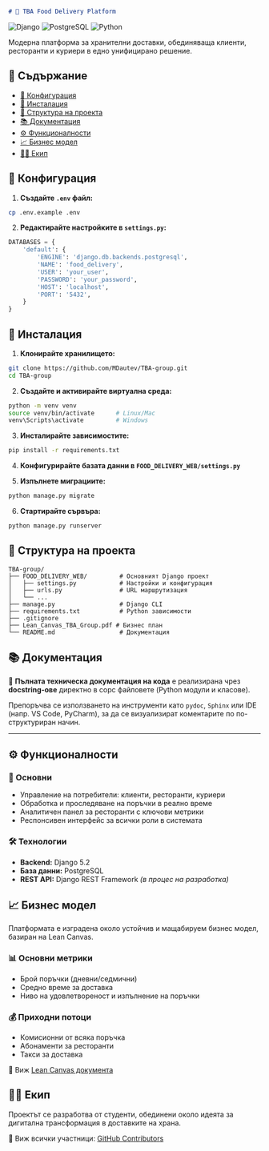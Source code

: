 ````markdown
# 🍔 TBA Food Delivery Platform
````
![Django](https://img.shields.io/badge/Django-092E20?style=for-the-badge&logo=django&logoColor=white)
![PostgreSQL](https://img.shields.io/badge/PostgreSQL-316192?style=for-the-badge&logo=postgresql&logoColor=white)
![Python](https://img.shields.io/badge/Python-3776AB?style=for-the-badge&logo=python&logoColor=white)

Модерна платформа за хранителни доставки, обединяваща клиенти, ресторанти и куриери в едно унифицирано решение.

## 📖 Съдържание

- [🔩 Конфигурация](#-конфигурация)
- [🔧 Инсталация](#-инсталация)
- [📁 Структура на проекта](#-структура-на-проекта)
- [📚 Документация](#-документация)
- [⚙️ Функционалности](#%EF%B8%8F-функционалности)
- [📈 Бизнес модел](#-бизнес-модел)
- [👨‍💻 Екип](#-екип)

 ## 🔩 Конфигурация

1. **Създайте `.env` файл:**

```bash
cp .env.example .env
```

2. **Редактирайте настройките в `settings.py`:**

```python
DATABASES = {
    'default': {
        'ENGINE': 'django.db.backends.postgresql',
        'NAME': 'food_delivery',
        'USER': 'your_user',
        'PASSWORD': 'your_password',
        'HOST': 'localhost',
        'PORT': '5432',
    }
}
```

## 🔧 Инсталация

1. **Клонирайте хранилището:**

```bash
git clone https://github.com/MDautev/TBA-group.git
cd TBA-group
```

2. **Създайте и активирайте виртуална среда:**

```bash
python -m venv venv
source venv/bin/activate      # Linux/Mac
venv\Scripts\activate         # Windows
```

3. **Инсталирайте зависимостите:**

```bash
pip install -r requirements.txt
```

4. **Конфигурирайте базата данни в `FOOD_DELIVERY_WEB/settings.py`**

5. **Изпълнете миграциите:**

```bash
python manage.py migrate
```

6. **Стартирайте сървъра:**

```bash
python manage.py runserver
```

## 📁 Структура на проекта

```
TBA-group/
├── FOOD_DELIVERY_WEB/         # Основният Django проект
│   ├── settings.py            # Настройки и конфигурация
│   ├── urls.py                # URL маршрутизация
│   └── ...
├── manage.py                  # Django CLI
├── requirements.txt           # Python зависимости
├── .gitignore
├── Lean_Canvas_TBA_Group.pdf # Бизнес план
└── README.md                  # Документация
```

## 📚 Документация

📝 **Пълната техническа документация на кода** е реализирана чрез **docstring-ове** директно в сорс файловете (Python модули и класове).

Препоръчва се използването на инструменти като `pydoc`, `Sphinx` или IDE (напр. VS Code, PyCharm), за да се визуализират коментарите по по-структуриран начин.

---

## ⚙️ Функционалности

### 🔑 Основни

- Управление на потребители: клиенти, ресторанти, куриери
- Обработка и проследяване на поръчки в реално време
- Аналитичен панел за ресторанти с ключови метрики
- Респонсивен интерфейс за всички роли в системата

### 🛠 Технологии

- **Backend:** Django 5.2
- **База данни:** PostgreSQL
- **REST API:** Django REST Framework _(в процес на разработка)_


## 📈 Бизнес модел

Платформата е изградена около устойчив и мащабируем бизнес модел, базиран на Lean Canvas.

### 📊 Основни метрики

- Брой поръчки (дневни/седмични)
- Средно време за доставка
- Ниво на удовлетвореност и изпълнение на поръчки

### 💰 Приходни потоци

- Комисионни от всяка поръчка
- Абонаменти за ресторанти
- Такси за доставка

📄 Виж [Lean Canvas документа](./Lean_Canvas_TBA_Group.pdf)

## 👨‍💻 Екип

Проектът се разработва от студенти, обединени около идеята за дигитална трансформация в доставките на храна.

🔗 Виж всички участници: [GitHub Contributors](https://github.com/MDautev/TBA-group-/graphs/contributors)

